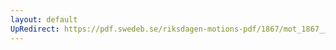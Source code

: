```yaml
---
layout: default
UpRedirect: https://pdf.swedeb.se/riksdagen-motions-pdf/1867/mot_1867__ak__00156/mot_1867__ak__00156_001.pdf
---
```


